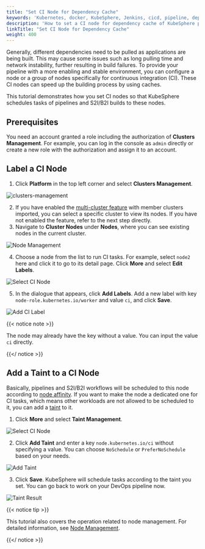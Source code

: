 ```yaml
---
title: "Set CI Node for Dependency Cache"
keywords: 'Kubernetes, docker, KubeSphere, Jenkins, cicd, pipeline, dependency cache'
description: 'How to set a CI node for dependency cache of KubeSphere pipeline.'
linkTitle: "Set CI Node for Dependency Cache"
weight: 400
---
```


Generally, different dependencies need to be pulled as applications are being built. This may cause some issues such as long pulling time and network instability, further resulting in build failures. To provide your pipeline with a more enabling and stable environment, you can configure a node or a group of nodes specifically for continuous integration (CI). These CI nodes can speed up the building process by using caches. 

This tutorial demonstrates how you set CI nodes so that KubeSphere schedules tasks of pipelines and S2I/B2I builds to these nodes.

## Prerequisites

You need an account granted a role including the authorization of **Clusters Management**. For example, you can log in the console as `admin` directly or create a new role with the authorization and assign it to an account.

## Label a CI Node

1. Click **Platform** in the top left corner and select **Clusters Management**.

![clusters-management](/images/docs/devops-user-guide/set-ci-node-for-dependency-cache/clusters-management.jpg)

2. If you have enabled the [multi-cluster feature](../../../multicluster-management) with member clusters imported, you can select a specific cluster to view its nodes. If you have not enabled the feature, refer to the next step directly.
3. Navigate to **Cluster Nodes** under **Nodes**, where you can see existing nodes in the current cluster.

![Node Management](/images/docs/devops-user-guide/set-ci-node-for-dependency-cache/set-node-1.png)

4. Choose a node from the list to run CI tasks. For example, select `node2` here and click it to go to its detail page. Click **More** and select **Edit Labels**.

![Select CI Node](/images/docs/devops-user-guide/set-ci-node-for-dependency-cache/set-node-2.png)

5. In the dialogue that appears, click **Add Labels**. Add a new label with key `node-role.kubernetes.io/worker` and value `ci`, and click **Save**.

![Add CI Label](/images/docs/devops-user-guide/set-ci-node-for-dependency-cache/set-node-3.png)

{{< notice note >}} 

The node may already have the key without a value. You can input the value `ci` directly.

{{</ notice >}} 

## Add a Taint to a CI Node

Basically, pipelines and S2I/B2I workflows will be scheduled to this node according to [node affinity](https://kubernetes.io/docs/concepts/configuration/assign-pod-node/#node-affinity). If you want to make the node a dedicated one for CI tasks, which means other workloads are not allowed to be scheduled to it, you can add a [taint](https://kubernetes.io/docs/concepts/configuration/taint-and-toleration/) to it.

1. Click **More** and select **Taint Management**.

![Select CI Node](/images/docs/devops-user-guide/set-ci-node-for-dependency-cache/set-node-2.png)

2. Click **Add Taint** and enter a key `node.kubernetes.io/ci` without specifying a value. You can choose `NoSchedule` or `PreferNoSchedule` based on your needs.

![Add Taint](/images/docs/devops-user-guide/set-ci-node-for-dependency-cache/set-node-4.png)

3. Click **Save**. KubeSphere will schedule tasks according to the taint you set. You can go back to work on your DevOps pipeline now.

![Taint Result](/images/docs/devops-user-guide/set-ci-node-for-dependency-cache/set-node-5.png)

{{< notice tip >}} 

This tutorial also covers the operation related to node management. For detailed information, see [Node Management](../../../cluster-administration/nodes/).

{{</ notice >}}